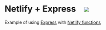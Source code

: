 # Netlify + Express &nbsp;&nbsp;&nbsp;<a href="https://app.netlify.com/start/deploy?repository=https://github.com/DavidWells/netlify-functions-express"><img src="https://www.netlify.com/img/deploy/button.svg"></a>

Example of using [Express](https://expressjs.com/) with [Netlify functions](https://www.netlify.com/docs/functions/)
